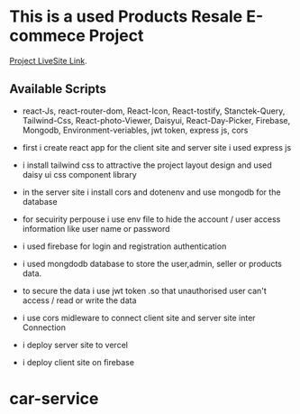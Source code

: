 # This is a used Products Resale E-commece Project

 [Project LiveSite Link](https://car-resale-8975e.firebaseapp.com).

## Available Scripts

- react-Js, react-router-dom, React-Icon, React-tostify, Stanctek-Query, Tailwind-Css, React-photo-Viewer, Daisyui, React-Day-Picker, Firebase, Mongodb, Environment-veriables, jwt token, express js, cors 

- first i create react app for the client site and server site i used express js
- i install tailwind css to attractive the project layout design and used daisy ui css component library
- in the server site i install cors and dotenenv and use mongodb for the database
- for secuirity perpouse i use env file to hide the account / user access information like user name or password
-  i used firebase for login and registration authentication
- i used mongdodb database to store the user,admin, seller or products data.
- to secure the data i use jwt token .so that unauthorised user can't access / read or write the data
- i use cors midleware to connect client site and server site inter Connection
- i deploy server site to vercel
- i deploy client site on firebase
# car-service
